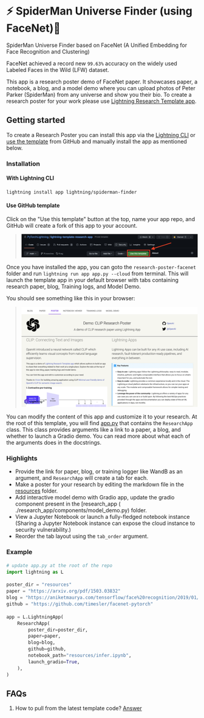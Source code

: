 # ⚡️ SpiderMan Universe Finder (using FaceNet)🔬

SpiderMan Universe Finder based on FaceNet (A Unified Embedding for Face Recognition and Clustering)

FaceNet achieved a record new `99.63%` accuracy on the widely used Labeled Faces in the Wild (LFW) dataset.

This app is a research poster demo of FaceNet paper. It showcases paper, a notebook, a blog, and a model demo where you
can upload photos of Peter Parker (SpiderMan) from any universe and show you their bio.
To create a research poster for your work please
use [Lightning Research Template app](https://github.com/PyTorchLightning/lightning-template-research-app).

## Getting started

To create a Research Poster you can install this app via the [Lightning CLI](https://lightning.ai/lightning-docs/) or
[use the template](https://docs.github.com/en/articles/creating-a-repository-from-a-template) from GitHub and
manually install the app as mentioned below.

### Installation

#### With Lightning CLI

`lightning install app lightning/spiderman-finder`

#### Use GitHub template

Click on the "Use this template" button at the top, name your app repo, and GitHub will create a fork of this app to
your account.

> ![use-template.png](./assets/use-template.png)


Once you have installed the app, you can goto the `research-poster-facenet` folder and
run `lightning run app app.py --cloud` from terminal.
This will launch the template app in your default browser with tabs containing research paper, blog, Training
logs, and Model Demo.

You should see something like this in your browser:

> ![image](./assets/demo.png)

You can modify the content of this app and customize it to your research.
At the root of this template, you will find [app.py](./app.py) that contains the `ResearchApp` class. This class
provides arguments like a link to a paper, a blog, and whether to launch a Gradio demo. You can read more about what
each of the arguments does in the docstrings.

### Highlights

- Provide the link for paper, blog, or training logger like WandB as an argument, and `ResearchApp` will create a tab
  for each.
- Make a poster for your research by editing the markdown file in the [resources](./resources/poster.md) folder.
- Add interactive model demo with Gradio app, update the gradio component present in the \[research_app (
  ./research_app/components/model_demo.py) folder.
- View a Jupyter Notebook or launch a fully-fledged notebook instance (Sharing a Jupyter Notebook instance can expose
  the cloud instance to security vulnerability.)
- Reorder the tab layout using the `tab_order` argument.

### Example

```python
# update app.py at the root of the repo
import lightning as L

poster_dir = "resources"
paper = "https://arxiv.org/pdf/1503.03832"
blog = "https://aniketmaurya.com/tensorflow/face%20recognition/2019/01/07/face-recognition.html"
github = "https://github.com/timesler/facenet-pytorch"

app = L.LightningApp(
    ResearchApp(
        poster_dir=poster_dir,
        paper=paper,
        blog=blog,
        github=github,
        notebook_path="resources/infer.ipynb",
        launch_gradio=True,
    ),
)
```

## FAQs

1. How to pull from the latest template
   code? [Answer](https://stackoverflow.com/questions/56577184/github-pull-changes-from-a-template-repository)
